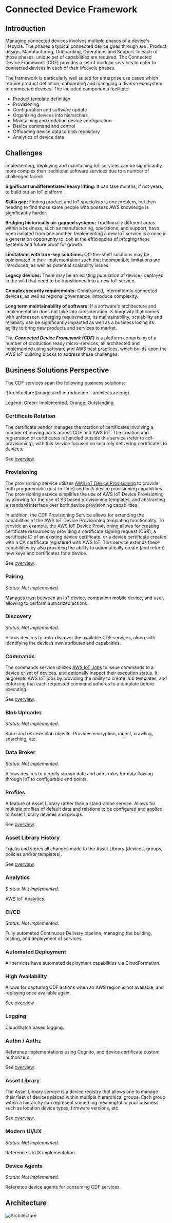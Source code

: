 # Connected Device Framework

## Introduction

Managing connected devices involves multiple phases of a device's lifecycle.  The phases a typical connected device goes through are : Product design, Manufacturing, Onboarding, Operations and Support.  In each of these phases, unique set of capabilities are required.  The Connected Device Framework (CDF) provides a set of modular services to cater to connected devices in each of their lifecycle phases.

The framework is particularly well suited for enterprise use cases which require product definition, onboarding and managing a diverse ecosystem of connected devices. The included components facilitate:

* Product template definition
* Provisioning
* Configuration and software update
* Organizing devices into hierarchies
* Maintaining and updating device configuration
* Device command and control
* Offloading device data to blob repository
* Analytics of device data

## Challenges

Implementing, deploying and maintaining IoT services can be significantly more complex than traditional software services due to a number of challenges faced:

**Significant undifferentiated heavy lifting:**  It can take months, if not years, to build out an IoT platform.

**Skills gap:**  Finding product and IoT specialists is one problem, but then needing to find those same people who possess AWS knowledge is significantly harder.

**Bridging historically air-gapped systems:**  Traditionally different areas within a business, such as manufacturing, operations, and support, have been isolated from one another.  Implementing a new IoT service is a once in a generation opportunity to look at the efficiencies of bridging these systems and future proof for growth.

**Limitations with turn-key solutions:**  Off-the-shelf solutions may be opinionated in their implementation such that incompatible limitations are introduced, as well as potential scalability issues.

**Legacy devices:**  There may be an existing population of devices deployed in the wild that need to be transitioned into a new IoT service.

**Complex security requirements:**  Constrained, intermittently connected devices, as well as regional governance, introduce complexity.

**Long term maintainability of software:**  If a software's architecture and implementation does not take into consideration its longevity that comes with unforeseen emerging requirements, its maintainability, scalability and reliability can be significantly impacted as well as a business losing its agility to bring new products and services to market.

The ***Connected Device Framework (CDF)*** is a platform comprising of a number of production ready micro-services, all architected and implemented using software and AWS best practices, which builds upon the AWS IoT building blocks to address these challenges.


## Business Solutions Perspective

The CDF services span the following business solutions:

![Architecture](images/cdf introduction - architecture.png)

Legend:  Green:  Implemented, Orange: Outstanding

### Certificate Rotation

The certificate vendor manages the rotation of certificates involving a number of moving parts across CDF and AWS IoT.  The creation and registration of certificates is handled outside this service (refer to cdf-provisioning), with this service focused on securely delivering certificates to devices.  

See [overview](./certificatevendor/overview.md).

### Provisioning

The provisioning service utilizes [AWS IoT Device Provisioning](https://docs.aws.amazon.com/iot/latest/developerguide/iot-provision.html) to provide both programmatic (just-in-time) and bulk device provisioning capabilities.  The provisioning service simplifies the use of AWS IoT Device Provisioning by allowing for the use of S3 based provisioning templates, and abstracting a standard interface over both device provisioning capabilities.

In addition, the CDF Provisioning Service allows for extending the capabilities of the AWS IoT Device Provisioning templating functionality.  To provide an example, the AWS IoT Device Provisioning allows for creating certificate resources by providing a certificate signing request (CSR), a certificate ID of an existing device certificate, or a device certificate created with a CA certificate registered with AWS IoT.  This service extends these capabilities by also providing the ability to automatically create (and return) new keys and certificates for a device.

See [overview](./provisioning/overview.md).


### Pairing

*Status:  Not implemented.*

Manages trust between an IoT device, companion mobile device, and user, allowing to perform authorized actions.

### Discovery

*Status:  Not implemented.*

Allows devices to auto-discover the available CDF services, along with identifying the devices own attributes and capabilities.

### Commands

The commands service utilizes [AWS IoT Jobs](https://docs.aws.amazon.com/iot/latest/developerguide/iot-jobs.html) to issue commands to a device or set of devices, and optionally inspect their execution status.  It augments AWS IoT jobs by providing the ability to create Job templates, and enforcing that each requested command adheres to a template before executing.

See [overview](./commands/overview.md).

### Blob Uploader

*Status:  Not implemented.*

Store and retrieve blob objects.  Provides encryption, ingest, crawling, searching, etc.

### Data Broker

*Status:  Not implemented.*

Allows devices to directly stream data and adds rules for data flowing through IoT to configurable end points.

### Profiles ###

A feature of Asset Library rather than a stand-alone service.  Allows for multiple profiles of default data and relations to be configured and applied to Asset Library devices and groups.

See [overview](./assetlibrary/overview.md).

### Asset Library History

Tracks and stores all changes made to the Asset Library (devices, groups, policies and/or templates).

See [overview](./assetlibrary-history/overview.md).

### Analytics

*Status:  Not implemented.*

AWS IoT Analytics.

### CI/CD

*Status:  Not implemented.*

Fully automated Continuous Delivery pipeline, managing the building, testing, and deployment of services.

### Automated Deployment

All services have automated deployment capabilities via CloudFormation.

### High Availability

Allows for capturing CDF actions when an AWS region is not available, and replaying once available again.

See [overview](./request-queue/overview.md).

### Logging

CloudWatch based logging.

### Authn / Authz

Reference implementations using Cognito, and device certificate custom authorizers.

See [overview](./auth-devicecert/overview.md).

### Asset Library

The Asset Library service is a device registry that allows one to manage their fleet of devices placed within multiple hierarchical groups.  Each group within a hierarchy can represent something meaningful to your business such as location device types, firmware versions, etc.

See [overview](./assetlibrary/overview.md).

### Modern UI/UX

*Status:  Not implemented.*

Reference UI/UX implementation.

### Device Agents

*Status:  Not implemented.*

Reference device agents for consuming CDF services.

## Architecture

![Architecture](images/CDF_Arch.png)
